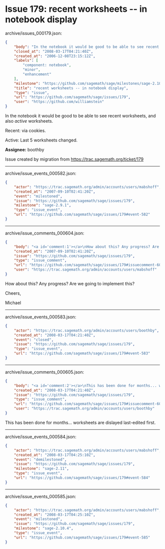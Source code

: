 # Issue 179: recent worksheets -- in notebook display

archive/issues_000179.json:
```json
{
    "body": "In the notebook it would be good to be able to see recent worksheets, \nand also *active* worksheets.\n\nRecent: via cookies.\n\nActive: Last 5 worksheets changed.\n\n\n**Assignee:** boothby\n\nIssue created by migration from https://trac.sagemath.org/ticket/179\n\n",
    "closed_at": "2008-03-17T04:21:40Z",
    "created_at": "2006-12-08T23:15:12Z",
    "labels": [
        "component: notebook",
        "minor",
        "enhancement"
    ],
    "milestone": "https://github.com/sagemath/sage/milestones/sage-2.10.4",
    "title": "recent worksheets -- in notebook display",
    "type": "issue",
    "url": "https://github.com/sagemath/sage/issues/179",
    "user": "https://github.com/williamstein"
}
```
In the notebook it would be good to be able to see recent worksheets, 
and also *active* worksheets.

Recent: via cookies.

Active: Last 5 worksheets changed.


**Assignee:** boothby

Issue created by migration from https://trac.sagemath.org/ticket/179





---

archive/issue_events_000582.json:
```json
{
    "actor": "https://trac.sagemath.org/admin/accounts/users/mabshoff",
    "created_at": "2007-09-10T02:41:20Z",
    "event": "milestoned",
    "issue": "https://github.com/sagemath/sage/issues/179",
    "milestone": "sage-2.9.1",
    "type": "issue_event",
    "url": "https://github.com/sagemath/sage/issues/179#event-582"
}
```



---

archive/issue_comments_000604.json:
```json
{
    "body": "<a id='comment:1'></a>\nHow about this? Any progress? Are we going to implement this?\n\nCheers,\n\nMichael",
    "created_at": "2007-09-10T02:41:20Z",
    "issue": "https://github.com/sagemath/sage/issues/179",
    "type": "issue_comment",
    "url": "https://github.com/sagemath/sage/issues/179#issuecomment-604",
    "user": "https://trac.sagemath.org/admin/accounts/users/mabshoff"
}
```

<a id='comment:1'></a>
How about this? Any progress? Are we going to implement this?

Cheers,

Michael



---

archive/issue_events_000583.json:
```json
{
    "actor": "https://trac.sagemath.org/admin/accounts/users/boothby",
    "created_at": "2008-03-17T04:21:40Z",
    "event": "closed",
    "issue": "https://github.com/sagemath/sage/issues/179",
    "type": "issue_event",
    "url": "https://github.com/sagemath/sage/issues/179#event-583"
}
```



---

archive/issue_comments_000605.json:
```json
{
    "body": "<a id='comment:2'></a>\nThis has been done for months... worksheets are dislayed last-edited first.",
    "created_at": "2008-03-17T04:21:40Z",
    "issue": "https://github.com/sagemath/sage/issues/179",
    "type": "issue_comment",
    "url": "https://github.com/sagemath/sage/issues/179#issuecomment-605",
    "user": "https://trac.sagemath.org/admin/accounts/users/boothby"
}
```

<a id='comment:2'></a>
This has been done for months... worksheets are dislayed last-edited first.



---

archive/issue_events_000584.json:
```json
{
    "actor": "https://trac.sagemath.org/admin/accounts/users/mabshoff",
    "created_at": "2008-03-17T04:25:10Z",
    "event": "demilestoned",
    "issue": "https://github.com/sagemath/sage/issues/179",
    "milestone": "sage-2.11",
    "type": "issue_event",
    "url": "https://github.com/sagemath/sage/issues/179#event-584"
}
```



---

archive/issue_events_000585.json:
```json
{
    "actor": "https://trac.sagemath.org/admin/accounts/users/mabshoff",
    "created_at": "2008-03-17T04:25:10Z",
    "event": "milestoned",
    "issue": "https://github.com/sagemath/sage/issues/179",
    "milestone": "sage-2.10.4",
    "type": "issue_event",
    "url": "https://github.com/sagemath/sage/issues/179#event-585"
}
```
